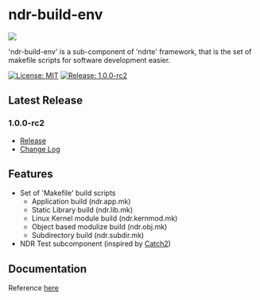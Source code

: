 # ndr-build-env

<img src="https://avatars3.githubusercontent.com/u/19686401" align="center" />

'ndr-build-env' is a sub-component of 'ndrte' framework, that is the set of makefile scripts for software development easier.

[![License: MIT](https://img.shields.io/badge/License-MIT-green.svg)](https://opensource.org/licenses/MIT)
[![Release: 1.0.0-rc2](https://img.shields.io/badge/release-v1.0.0--rc2-blue.svg)](https://github.com/openndr/ndr-build-env/releases/tag/v1.0.0-rc2)

## Latest Release
### 1.0.0-rc2
- [Release](https://github.com/openndr/ndr-build-env/releases/tag/v1.0.0-rc2)
- [Change Log](https://github.com/openndr/ndr-build-env/projects/3)

## Features
* Set of 'Makefile' build scripts
    * Application build             (ndr.app.mk)
    * Static Library build          (ndr.lib.mk)
    * Linux Kernel module build     (ndr.kernmod.mk)
    * Object based modulize build   (ndr.obj.mk)
    * Subdirectory build            (ndr.subdir.mk)
* NDR Test subcomponent (inspired by [Catch2](https://github.com/catchorg/Catch2))

## Documentation
Reference [here](https://github.com/openndr/ndr-build-env/wiki)